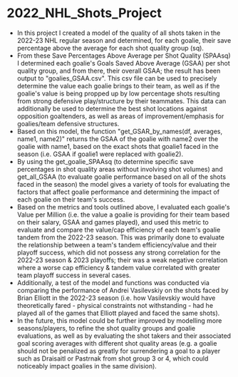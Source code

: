 # 2022_NHL_Shots_Project
- In this project I created a model of the quality of all shots taken in the 2022-23 NHL regular season and determined, for each goalie, their save percentage above the average for each shot quality group (sq).
- From these Save Percentages Above Average per Shot Quality (SPAAsq) I determined each goalie's Goals Saved Above Average (GSAA) per shot quality group, and from there, their overall GSAA; the result has been output to "goalies_GSAA.csv". This csv file can be used to precisely determine the value each goalie brings to their team, as well as if the goalie's value is being propped up by low percentage shots resulting from strong defensive play/structure by their teammates. This data can additionally be used to determine the best shot locations against opposition goaltenders, as well as areas of improvement/emphasis for goalies/team defensive structures.
- Based on this model, the function "get_GSAR_by_names(df, averages, name1, name2)" returns the GSAA of the goalie with name2 over the goalie with name1, based on the exact shots that goalie1 faced in the season (i.e. GSAA if goalie1 were replaced with goalie2).
- By using the get_goalie_SPAAsq (to determine specific save percentages in shot quality areas without involving shot volumes) and get_all_GSAA (to evaluate goalie performance based on all of the shots faced in the season) the model gives a variety of tools for evaluating the factors that affect goalie performance and determining the impact of each goalie on their team's success.
- Based on the metrics and tools outlined above, I evaluated each goalie's Value per Million (i.e. the value a goalie is providing for their team based on their salary, GSAA and games played), and used this metric to evaluate and compare the value/cap efficiency of each team's goalie tandem from the 2022-23 season. This was primarily done to evaluate the relationship between a team's tandem efficiency/value and their playoff success, which did not possess any strong correlation for the 2022-23 season & 2023 playoffs; their was a weak negative correlation where a worse cap efficiency & tandem value correlated with greater team playoff success in several cases.
- Additionally, a test of the model and functions was conducted via comparing the performance of Andrei Vasilevskiy on the shots faced by Brian Elliott in the 2022-23 season (i.e. how Vasilevskiy would have theoretically fared - physical constraints not withstanding - had he played all of the games that Elliott played and faced the same shots).
- In the future, this model could be further improved by modelling more seasons/players, to refine the shot quality groups and goalie evaluations, as well as by evaluating the shot takers and their associated goal scoring averages with different shot quality areas (e.g. a goalie should not be penalized as greatly for surrendering a goal to a player such as Draisaitl or Pastrnak from shot group 3 or 4, which could noticeably impact goalies in the same division).
